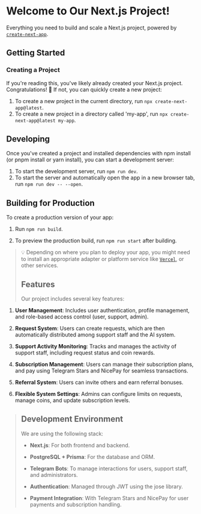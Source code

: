 # Welcome to Our Next.js Project!

Everything you need to build and scale a Next.js project, powered by [`create-next-app`](https://github.com/vercel/next.js).

## Getting Started

### Creating a Project

If you're reading this, you've likely already created your Next.js project. Congratulations! 🎉 If not, you can quickly create a new project:

1. To create a new project in the current directory, run `npx create-next-app@latest`.
2. To create a new project in a directory called 'my-app', run `npx create-next-app@latest my-app`.

## Developing

Once you've created a project and installed dependencies with npm install (or pnpm install or yarn install), you can start a development server:

1. To start the development server, run `npm run dev`.
2. To start the server and automatically open the app in a new browser tab, run `npm run dev -- --open`.

## Building for Production

To create a production version of your app:

1. Run `npm run build`.

2. To preview the production build, run `npm run start` after building.

> 💡 Depending on where you plan to deploy your app, you might need to install an appropriate adapter or platform service like [`Vercel`](https://vercel.com/), or other services.
>
> ## Features
> 
> Our project includes several key features:
> 
1. **User Management**: Includes user authentication, profile management, and role-based access control (user, support, admin).

2. **Request System**: Users can create requests, which are then automatically distributed among support staff and the AI system.

3. **Support Activity Monitoring**: Tracks and manages the activity of support staff, including request status and coin rewards.
   
4. **Subscription Management**: Users can manage their subscription plans, and pay using Telegram Stars and NicePay for seamless transactions.
   
5. **Referral System**: Users can invite others and earn referral bonuses.
   
6. **Flexible System Settings**: Admins can configure limits on requests, manage coins, and update subscription levels.

> ## Development Environment
>
> We are using the following stack:
>
> *  **Next.js**: For both frontend and backend.
>   
> *  **PostgreSQL + Prisma**: For the database and ORM.
>
> *  **Telegram Bots**: To manage interactions for users, support staff, and administrators.
>
> *  **Authentication**: Managed through JWT using the jose library.
>
> *  **Payment Integration**: With Telegram Stars and NicePay for user payments and subscription handling.
